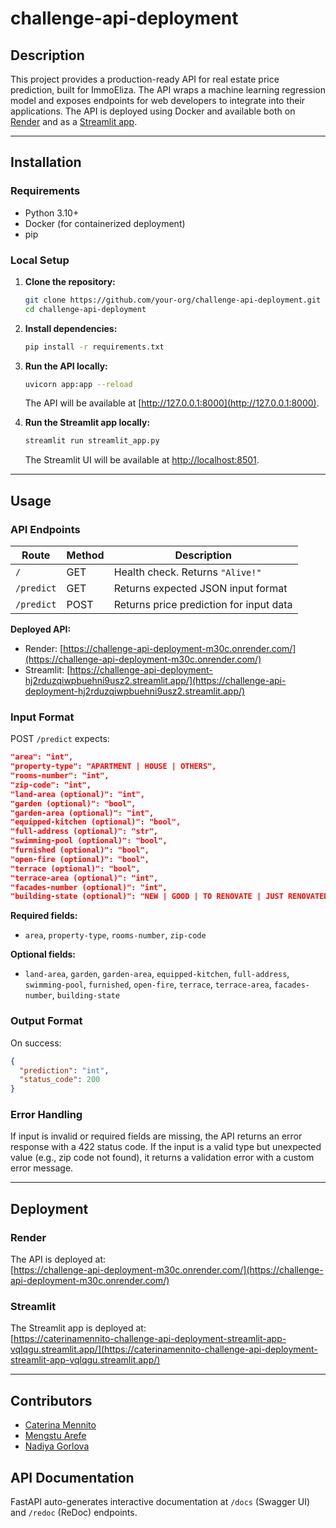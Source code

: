 # challenge-api-deployment

## Description

This project provides a production-ready API for real estate price prediction, built for ImmoEliza. The API wraps a machine learning regression model and exposes endpoints for web developers to integrate into their applications. The API is deployed using Docker and available both on [Render](https://challenge-api-deployment-m30c.onrender.com/) and as a [Streamlit app](https://challenge-api-deployment-hj2rduzqiwpbuehni9usz2.streamlit.app/).

---


## Installation

### Requirements

- Python 3.10+
- Docker (for containerized deployment)
- pip

### Local Setup

1. **Clone the repository:**
   ```sh
   git clone https://github.com/your-org/challenge-api-deployment.git
   cd challenge-api-deployment
   ```

2. **Install dependencies:**
   ```sh
   pip install -r requirements.txt
   ```

3. **Run the API locally:**
   ```sh
   uvicorn app:app --reload
   ```
   The API will be available at [http://127.0.0.1:8000](http://127.0.0.1:8000).

4. **Run the Streamlit app locally:**
   ```sh
   streamlit run streamlit_app.py
   ```
   The Streamlit UI will be available at [http://localhost:8501](http://localhost:8501).

---

## Usage

### API Endpoints

| Route         | Method | Description                                  |
|---------------|--------|----------------------------------------------|
| `/`           | GET    | Health check. Returns `"Alive!"`             |
| `/predict`    | GET    | Returns expected JSON input format            |
| `/predict`    | POST   | Returns price prediction for input data       |

**Deployed API:**  
- Render: [https://challenge-api-deployment-m30c.onrender.com/](https://challenge-api-deployment-m30c.onrender.com/)
- Streamlit: [https://challenge-api-deployment-hj2rduzqiwpbuehni9usz2.streamlit.app/](https://challenge-api-deployment-hj2rduzqiwpbuehni9usz2.streamlit.app/)

### Input Format

POST `/predict` expects:

```json
"area": "int",
"property-type": "APARTMENT | HOUSE | OTHERS",
"rooms-number": "int",
"zip-code": "int",
"land-area (optional)": "int",
"garden (optional)": "bool",
"garden-area (optional)": "int",
"equipped-kitchen (optional)": "bool",
"full-address (optional)": "str",
"swimming-pool (optional)": "bool",
"furnished (optional)": "bool",
"open-fire (optional)": "bool",
"terrace (optional)": "bool",
"terrace-area (optional)": "int",
"facades-number (optional)": "int",
"building-state (optional)": "NEW | GOOD | TO RENOVATE | JUST RENOVATED | TO REBUILD",
```

**Required fields:**  
- `area`, `property-type`, `rooms-number`, `zip-code`

**Optional fields:**  
- `land-area`, `garden`, `garden-area`, `equipped-kitchen`, `full-address`, `swimming-pool`, `furnished`, `open-fire`, `terrace`, `terrace-area`, `facades-number`, `building-state`

### Output Format

On success:

```json
{
  "prediction": "int",
  "status_code": 200
}
```

### Error Handling

If input is invalid or required fields are missing, the API returns an error response with a 422 status code. 
If the input is a valid type but unexpected value (e.g., zip code not found), it returns a validation error with a custom error message.

---

## Deployment


### Render

The API is deployed at:  
[https://challenge-api-deployment-m30c.onrender.com/](https://challenge-api-deployment-m30c.onrender.com/)

### Streamlit

The Streamlit app is deployed at:  
[https://caterinamennito-challenge-api-deployment-streamlit-app-vqlqgu.streamlit.app/](https://caterinamennito-challenge-api-deployment-streamlit-app-vqlqgu.streamlit.app/)

---

## Contributors

- [Caterina Mennito](https://github.com/caterinamennito)
- [Mengstu Arefe](https://github.com/mengstua)
- [Nadiya Gorlova](https://github.com/nadiya0509)


## API Documentation

FastAPI auto-generates interactive documentation at `/docs` (Swagger UI) and `/redoc` (ReDoc) endpoints.

